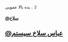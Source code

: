 بده بالا عمویی . :)








#### [@سلاخ](https://line.me/ti/p/fDkawyMoqD)



## [@عباس سلاخ سیستم](https://line.me/ti/p/fDkawyMoqD)
